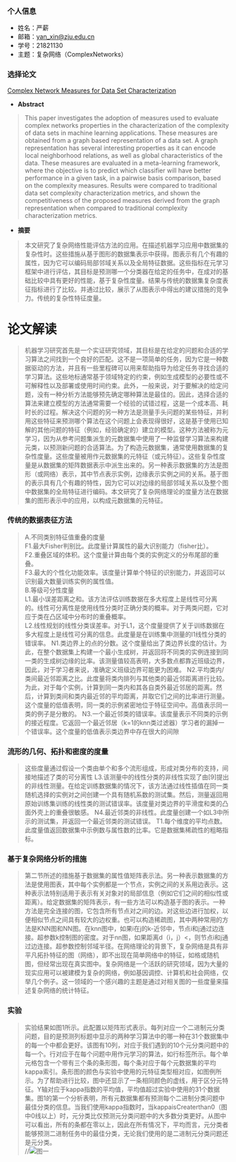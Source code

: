  ### 个人信息
 - 姓名：严薪
 - 邮箱：yan_xin@zju.edu.cn
 - 学号：21821130
 - 主题：复杂网络（ComplexNetworks）
 
 ### 选择论文
 
 [Complex Network Measures for Data Set Characterization](https://ieeexplore.ieee.org/stamp/stamp.jsp?tp=&arnumber=6726419)
 
 * **Abstract**
 >This paper investigates the adoption of measures used to evaluate complex networks properties 
 in the characterization of the complexity of data sets in machine learning applications. These measures
 are obtained from a graph based representation of a data set. A graph representation has several 
 interesting properties as it can encode local neighborhood relations, as well as global characteristics
 of the data. These measures are evaluated in a meta-learning framework, where the objective is to predict
 which classifier will have better performance in a given task, in a pairwise basis comparison, based on 
 the complexity measures. Results were compared to traditional data set complexity characterization metrics,
 and shown the competitiveness of the proposed measures derived from the graph representation when compared
 to traditional complexity characterization metrics.
 
 * **摘要**
 >本文研究了复杂网络性能评估方法的应用。在描述机器学习应用中数据集的复杂性时。这些措施从基于图形的数据集表示中获得。图表示有几个有趣的属性，因为它可以编码局部邻域关系以及全局特征数据。这些指标在元学习框架中进行评估，其目标是预测哪一个分类器在给定的任务中，在成对的基础比较中具有更好的性能，基于复杂性度量。结果与传统的数据集复杂度表征指标进行了比较。并通过比较，展示了从图表示中得出的建议措施的竞争力。传统的复杂性特征度量。
 
 # 论文解读
 
>机器学习研究首先是一个实证研究领域，其目标是在给定的问题和合适的学习算法之间找到一个良好的匹配。这不是一项简单的任务，因为它是一种数据驱动的方法，并且有一些里程碑可以用来帮助指导为给定任务寻找合适的学习算法。这些地标通常基于领域特定的约束，例如生成模型的必要性或不可解释性以及部署或使用时间约束。此外，一般来说，对于要解决的给定问题，没有一种分析方法能够预先确定哪种算法是最佳的。因此，选择合适的算法来建立模型的方法通常需要一个经验的试错过程，这是一个成本高、耗时长的过程。解决这个问题的另一种方法是测量手头问题的某些特征，并利用这些特征来预测哪个算法在这个问题上会表现得很好，这是基于使用已知解的其他问题的特征（例如，经验确定的）建立的模型。这种方法被称为元学习，因为从参考问题集派生的元数据集中使用了一种监督学习算法来构建元类，以预测新问题的合适算法。为了构造元数据集，通常使用数据集的复杂性度量。这些度量被用作元数据集的元特征（或元特征）。这些复杂性度量是从数据集的矩阵数据表示中派生出来的。另一种表示数据集的方法是图形（或网络）表示，其中节点表示实例，边缘表示实例之间的关系。基于图的表示具有几个有趣的特性，因为它可以对边缘的局部邻域关系以及整个图中数据集的全局特征进行编码。本文研究了复杂网络理论的度量方法在数据集的图形表示中的应用，以构成元数据集的元特征。
 
 ### 传统的数据表征方法
 >A.不同类别特征值重叠的度量  
 F1.最大Fisher判别比。此度量计算属性的最大识别能力（fisher比）。  
 F2.重叠区域的体积。这个度量计算由每个类的实例定义的分布尾部的重叠。  
 F3.最大的个性化功能效率。该度量计算单个特征的识别能力，并返回可以识别最大数量训练实例的属性值。  
 >B.等级可分性度量  
 L1.最小误差距离之和。该方法评估训练数据在多大程度上是线性可分离的。线性可分离性是使用线性分类时正确分类的概率。对于两类问题，它对应于类在凸区域中分布时的重叠概率。  
 L2.线性规划的线性分类误差率。对于L1，这个度量提供了关于训练数据在多大程度上是线性可分离的信息。此度量是在训练集中测量的l1线性分类的错误率。
 N1.类边界上的点的分数。这个度量给出了类边界长度的估计。为此，在整个数据集上构建一个最小生成树，并返回将不同类的实例连接到同一类的生成树边缘的比率。该测量值较高表明，大多数点都靠近班级边界，因此，对于学习者来说，准确定义班级边界可能更为困难。
 N2.平均类内/类间最近邻距离之比。此度量将类内排列与其他类的最近邻距离进行比较。为此，对于每个实例，计算到同一类内和其各自类外最近邻居的距离。然后，计算到类间和类内最近邻的平均距离，并取它们之间的比率进行测量。这个度量的低值表明，同一类的示例紧密地位于特征空间中。高值表示同一类的例子是分散的。
 N3.一个最近邻类的错误率。该度量表示不同类的示例的接近程度。它返回一个最近邻居（k=1的knn类过滤器）学习者的漏掉一个错误率。这个度量的低值表示类边界中存在很大的间隙

### 流形的几何、拓扑和密度的度量
>这些度量通过假设一个类由单个和多个流形组成，形成对类分布的支持，间接地描述了类的可分离性
L3.该测量中的线性分类的非线性实现了由[9]提出的非线性测量。在给定训练数据集的情况下，该方法通过线性插值在同一类随机选择的实例对之间创建一个具有随机系数的测试集。然后，测量返回用原始训练集训练的线性类的测试错误率。该度量对类边界的平滑度和类的凸面外壳上的重叠很敏感。
N4.最近邻类的非线性。此度量创建一个如L3中所示的测试集，并返回一个最近邻类的测试错误。
T1.每个维度的平均点数。此度量值返回数据集中示例数与属性数的比率。它是数据集稀疏性的粗略指标。

### 基于复杂网络分析的措施
>第二节所述的措施基于数据集的属性值矩阵表示法。另一种表示数据集的方法是使用图表，其中每个实例都是一个节点，实例之间的关系用边表示。这种表示法特别适用于表示有关对象对的局部信息（例如它们之间的相似性或距离）。给定数据集的矩阵表示，有一些方法可以构造基于图的表示。一种方法是完全连接的图，它包含所有节点对之间的边。对这些边进行加权，以便相似节点之间具有较大的边权重。也可以构造稀疏图，其中两种常用的方法是KNN图和NN图。在knn图中，如果i在j的k-近邻中，节点i和j通过边连接。超参数k控制图的密度。对于nn图，如果距离d（i，j）<，则节点i和j通过边连接。超参数控制邻域半径。在网络理论的背景下，复杂网络是具有非平凡拓扑特征的图（网络），即不出现在简单网络中的特征，如格或随机图，但经常出现在真实图中。复杂网络是一个活跃的研究领域，因为大量的现实应用可以被建模为复杂的网络，例如基因调控、计算机和社会网络，仅举几个例子。这一领域的一个感兴趣的主题是通过对相关图的一些度量来描述复杂网络的统计特征。

### 实验
>实验结果如图1所示。此配置以矩阵形式表示。每列对应一个二进制元分类问题，目的是预测列标题中显示的两种学习算法中的哪一种在31个数据集中的每一个中都会更好。该图有10列，对应于我们遇到的10个元分类问题中的每一个。行对应于在每个问题中用作元学习的算法，如行标签所示。每个单元格包含一个带有三个条的条形图，每个条对应于每个元数据集的平均kappa索引。条形图的颜色与实验中使用的元特征类型相对应，如图例所示。为了帮助进行比较，图中还显示了一条相同颜色的虚线，用于区分元特征。Y轴对应于kappa指数的平均值，平均值超过实验中使用的31个数据集。图1的第一个分析表明，所有元数据集都有预测每个二进制分类问题中最佳分类的信息。当我们使用kappa指数时，当kappaisCreaterthan0（图中0线以上）时，元分类比仅预测元分类问题中的大多数分类更好。从图中可以看出，所有的条都在零以上，因此在所有情况下，平均而言，元分类者能够预测二进制任务中的最佳分类，无论我们使用的是二进制元分类问题还是元分类。  
//![图一](./pictures/figure1.png)
